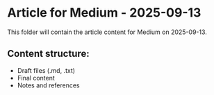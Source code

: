 # Article for Medium - 2025-09-13

This folder will contain the article content for Medium on 2025-09-13.

## Content structure:
- Draft files (.md, .txt)
- Final content
- Notes and references
